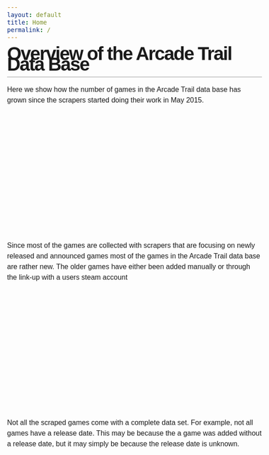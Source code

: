 ```yaml
---
layout: default
title: Home
permalink: /
---
```


<script>
  (function(i,s,o,g,r,a,m){i['GoogleAnalyticsObject']=r;i[r]=i[r]||function(){
  (i[r].q=i[r].q||[]).push(arguments)},i[r].l=1*new Date();a=s.createElement(o),
  m=s.getElementsByTagName(o)[0];a.async=1;a.src=g;m.parentNode.insertBefore(a,m)
  })(window,document,'script','//www.google-analytics.com/analytics.js','ga');

  ga('create', 'UA-58194853-1', 'auto');
  ga('send', 'pageview');

</script>

<style type="text/css">
* { margin: 0; padding: 0; }
body { font: 16px Helvetica, Sans-Serif; line-height: 24px; background: url(images/noise.jpg); }
.clear { clear: both; }
.cite {float: right; font-size: 10px;}
#pic { float: right; padding: 0px 0px 30px 40px; }
h1 { margin: 0 0 16px 0; padding: 0 0 16px 0; font-size: 42px; font-weight: bold; letter-spacing: -2px; border-bottom: 1px solid #999; }
h2 { font-size: 20px; margin: 0 0 6px 0; position: relative; }
h2 span { position: absolute; bottom: 0; right: 0; font-style: italic; font-family: Georgia, Serif; font-size: 16px; color: #999; font-weight: normal; }
p { margin: 0 0 16px 0; }
a { color: #999; text-decoration: none;}
ul { margin: 0 0 32px 17px; }

#objective p { font-family: Georgia, Serif; font-style: italic; color: #666; }
dl { padding-top: 40px; }
dt { 
    width: 130px;
    font-style: italic;
    font-weight: bold;
    font-size: 18px;
    text-align: right; 
    padding: 0 26px 0 0;
    float: left;
    height: 100px;
    border-right: 1px solid #999; 
}

dd p {
    padding-left: 180px;
}

dl .clearfix {
    padding-bottom: 20px;
}
</style>

<!DOCTYPE html>
<html>
    <head>
        <meta charset="utf-8">
        <title>D3 Example</title>
        <!-- Including the font from google fonts -->
        <link href='https://fonts.googleapis.com/css?family=Open+Sans:400,300italic,300,600,400italic,600italic,700,700italic,800,800italic' rel='stylesheet' type='text/css'>
        <!-- Including the libraries -->
        <script src="/lib/d3.js" charset="utf-8"></script>
        <script src="lib/d3.min.js" charset="utf-8"></script>
        <script src="lib/c3.min.js" charset="utf-8"></script>
        <!-- Including the CSS -->
        <script src="/libs/d3/d3.js" charset="utf-8"></script>
        <link rel="stylesheet" href="/css/c3.min.css" media="screen" charset="utf-8">
        <link rel="stylesheet" href="/css/main.css" media="screen" charset="utf-8">
    </head>
    <body>
            <h1> Overview of the Arcade Trail Data Base </h1>
            <p> Here we show how the number of games in the Arcade Trail data base has grown since the scrapers started doing their work in May 2015.</p>
            <svg id='Arcade_Trail_Game_Growth' width="600" height="300"/>
            <p> Since most of the games are collected with scrapers that are focusing on newly released and announced games most of the games in the Arcade Trail data base are rather new. The older games have either been added manually or through the link-up with a users steam account </p>
            <svg id='Arcade_Trail_Genre_Distribution' width="600" height="300"/>
            <p> Not all the scraped games come with a complete data set. For example, not all games have a release date. This may be because the a game was added without a release date, but it may simply be because the release date is unknown.</p>
        <!-- We include our scripts in the bottom to make sure that the browser
             has rendered the SVG elements that we're going to modify in our
             script files.
        -->
        <script src="/js/Arcade_Trail_Game_Growth.js"></script> 
        <script src="/js/Arcade_Trail_Genre_Distribution.js"></script>
        <script src="/js/Arcade_Trail_Release_Date_Distribution.js"></script>
        <script src="/js/Arcade_Trail_Missing_Release_Date.js"></script>
        <script src="/js/User_Comparison_Release_Date_Distribution.js"></script>
        <script src="/js/User_Comparison_Genre_Distribution.js"></script>
        <script src="/js/User_Comparison_Library_Cost.js"></script>
        <script src="/js/Arcade_Trail_Missing_Genre.js"></script>
    </body>
</html>

<style type="text/css">

table.gridtable {
    font-family: verdana,arial,sans-serif;
    font-size:12px;
    border-width: 0px;
    border-collapse: collapse;
}
table.gridtable th {
    border-width: 0px;
    padding: 4px;
    border-style: solid;
}
table.gridtable td {
    padding: 8px;
}
</style>









